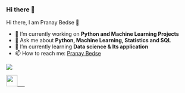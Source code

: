 ### Hi there 👋 

<!--
**Pranay-bedse/Pranay-bedse** is a ✨ _special_ ✨ repository because its `README.md` (this file) appears on your GitHub profile.

Here are some ideas to get you started:

- 🔭 I’m currently working on..
- 🌱 I’m currently learning ..
- 👯 I’m looking to collaborate on 
- 🤔 I’m looking for help with ..
- 💬 Ask me about ....
- 📫 How to reach me: .. 
- 😄 Pronouns: .- ⚡ Fun fact: ...
-->


<hi align = "center"> Hi there, I am Pranay Bedse 👋 </h1>

- 🔭 I’m currently working on <strong> Python and Machine Learning Projects </strong>
- 💬 Ask me about <strong> Python, Machine Learning, Statistics and SQL </strong>
- 🌱 I’m currently learning <strong> Data science & Its application </strong>
- 📫 How to reach me: <a href ="www.linkedin.com/in/pranay007" target ="_Blank">Pranay Bedse</a>

<Img src="https://github-readme-stats.vercel.app/api?username=Pranay-bedse&&show_icons=true&title_color=ffffff&icon_color=bb2acf&text_color=daf7dc&bg_color=151515">
      
<p align = “center">
      <a href ="www.linkedin.com/in/pranay007" target="_blank" ><img src ="https://cdn.jsdelivr.net/npm/simple-icons@3.0.1/icons/linkedin.svg" hight = "30" width ="30" </a>
      &nbsp;&nbsp;&nbsp;&nbsp;
</p>

